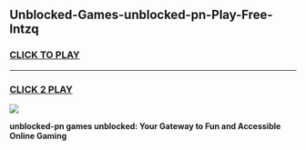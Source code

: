
## Unblocked-Games-unblocked-pn-Play-Free-lntzq
<h3>
<a href="https://premium76.site?title=unblocked-pn&ref=12A">CLICK TO PLAY</a></h3>
<hr>

<h3>
<a href="https://premium76.site?title=unblocked-pn&ref=12A">CLICK 2 PLAY</a>
  
</h3>

<a href="https://premium76.site?title=unblocked-pn&ref=12A"><img src="https://clearcache.store/games.png"></a>


**unblocked-pn games unblocked: Your Gateway to Fun and Accessible Online Gaming**
